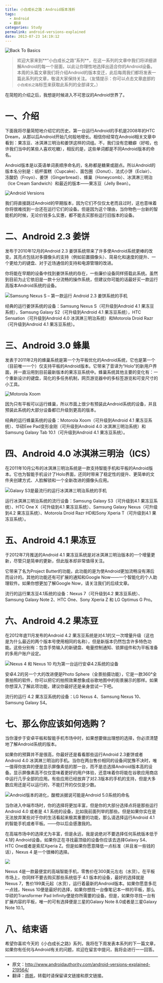 ```yaml
---
title: 小白成长之路：Android版本浅析
tags:
  - Android
  - 翻译
categories: Study
permalink: android-versions-explained
date: 2013-07-23 14:19:12
---
```


![Back To Basics](https://cat.yufan.me/cats/ame/Android-Authority-Back-to-Basics-645x434.jpg)

>欢迎大家来到**“小白成长之路”系列**，在这一系列的文章中我们将详细讲解Android的每一个层面，以此让你理性地选择出适合你的Android设备。本周的头篇文章我们将介绍Android的版本变迁，此后每周我们都将发表一篇此系列的文章，敬请大家保持关注。（友情提示：你可以点击文章底部的`小白成长之路`标签来获取此系列的全部译文。）

在简短的介绍之后，我想是时候进入不可思议的Android世界了。

<!--more-->

# 一、介绍

下面我将尽量简短地介绍它的历史。第一台运行Android的手机是2008年的HTC Dream，从那以后Android开始几何般地增长。相信你经常在Android相关文章中看到：果冻豆、冰淇淋三明治和姜饼这样的词组。不，我们没有恋糖癖（好啦，也许我们当中的某些人喜欢吃糖），相反的是，这些单词都是不同Android版本的命名。

Android版本是以英语单词表顺序命名的，名称都是糖果或甜点。所以Android的版本名分别是：纸杯蛋糕（Cupcake）、面包圈（Donut）、法式小饼（Eclair）、冻酸奶（Froyo）、姜饼（Gingerbread）、蜂巢（Honeycomb）、冰淇淋三明治（Ice Cream Sandwich）和最近的版本——果冻豆（Jelly Bean）。

![Android Versions](https://cat.yufan.me/cats/ame/Android-Versions.jpg)

我们将直接跳过Android的早期版本，因为它们不仅仅太老而且过时，这也意味着你将很难找到一台还在运行它们的设备。但是因为这个理由，当你物色一台新的智能机的时候，无论价钱多么实惠，都不能去买那些运行旧版本的设备。

# 二、Android 2.3 姜饼

发布于2010年12月的Android 2.3 姜饼系统带来了许多使Android系统更棒的改变。其亮点包括对多摄像头的支持（例如前置摄像头）、简易化和速度的提升、一个更给力的键盘、对于近场通信的支持和电源管理的改进。

你将能在早期的设备中找到姜饼系统的存在，一些廉价设备同样搭载此系统。虽然到目前为止它依旧是一款十分流畅的操作系统，但建议你可能的话最好买一款运行高版本Android系统的设备。

![Samsung Nexus S – 第一款运行 Android 2.3 姜饼系统的手机](https://cat.yufan.me/cats/ame/samsung-nexus-s-1.jpg)

经典的运行姜饼系统的设备：Samsung Nexus S（可升级到Android 4.1 果冻豆系统），Samsung Galaxy S2（可升级到Android 4.1 果冻豆系统），HTC Sensation（可升级到Android 4.0 冰淇淋三明治系统）和Motorola Droid Razr（可升级到Android 4.1 果冻豆系统）。

# 三、Android 3.0 蜂巢

发表于2011年2月的蜂巢系统是第一个为平板优化的Android系统，它也是第一个（目前唯一一个）仅支持平板的Android版本。它带来了音译为“Holo”的新用户界面，并一直沿用到目前最新版本的果冻豆系统中。蜂巢系统其他主要的变化有：一个重新设计的键盘，简化的多任务机制，网页游览器中的多标签游览和可变尺寸的小工具。

![Motorola Xoom](https://cat.yufan.me/cats/ame/Motorola-Xoom-3G.jpg)

因为只有平板可以运行蜂巢，所以市面上很少有预装此Android系统的设备，并且预装此系统的大部分设备都已升级到更高的版本。

经典的运行蜂巢系统的设备：Motorola Xoom（可升级到Android 4.1 果冻豆系统）、华硕Eee Pad变形金刚（可升级到Android 4.0 冰淇淋三明治系统）和Samsung Galaxy Tab 10.1（可升级到Android 4.1 果冻豆系统）。

# 四、Android 4.0 冰淇淋三明治（ICS）

在2011年10月公布的冰淇淋三明治系统是一款支持智能手机和平板的Android版本。它也为智能手机设计了Holo界面，还同时带来了稳定性的提升、更简单的文件夹创建方式、人脸解锁和一个全新改进的摄像头应用。

![Galaxy S3是最流行的运行冰淇淋三明治系统的手机](https://cat.yufan.me/cats/ame/galaxy-s3-front.jpg)

运行冰淇淋三明治系统的流行设备：Samsung Galaxy S3（可升级到4.1 果冻豆系统）、HTC One X（可升级到4.1 果冻豆系统）、Samsung Galaxy Nexus（可升级到4.2 果冻豆系统）、Motorola Droid Razr HD和Sony Xperia T（可升级到4.1 果冻豆系统）。

# 五、Android 4.1 果冻豆

于2012年7月推送的Android 4.1 果冻豆系统是对冰淇淋三明治版本的一个增量更新，尽管只是简单的更新，但此版本却非常值得关注。

它带来了名为Project Butter的功能，此功能的是为使Android更加流畅没有滞后而设计的。其他的功能还有可扩展的通知和Google Now——一个智能化的个人助理软件。如果你想更加了解Google Now，请关注我们的后续文章。

流行的运行果冻豆4.1系统的设备：Nexus 7（可升级到4.2 果冻豆系统）、Samsung Galaxy Note 2、HTC One、Sony Xperia Z 和 LG Optimus G Pro。

# 六、Android 4.2 果冻豆

在2012年底11月发布的Android 4.2 果冻豆系统是对4.1的又一次增量升级（这也是为什么最近的两个版本号使用相同的名称），但是新版本仍然包含许多特色功能。这些分别有：包含手势输入的新键盘、电量控制通知、锁屏组件和为平板准备的多用户账户设定。

![Nexus 4 和 Nexus 10 均为第一台运行安卓4.2系统的设备](https://cat.yufan.me/cats/ame/Nexus-7-10-4-aa-1-1600-645x430.jpg)

安卓4.2的另一个大的改进便是Photo Sphere（全景拍摄功能），它是一款360°全景拍照的软件，你可以把它的拍照效果想象成谷歌地图中的街景展示的那样。如果你想深入了解此项功能，建议你最好还是亲身尝试一下吧。

流行的运行 4.2 果冻豆系统的设备：LG Nexus 4、Samsung Nexus 10、Samsung Galaxy S4。

# 七、那么你应该如何选购？

当你漫步于安卓平板和智能手机市场中时，如果想要做出理想的选择，你必须清楚地了解Android系统的版本。

如果你的预算并不是很高，你最好还是看看那些运行Android 2.3姜饼或者Android 4.0 冰淇淋三明治的手机。当你在两台售价相同的设备间犹豫不决时，唯一值得你放弃的便是显示屏像素低的那一台，而不是总选择Android版本高的设备。显示屏像素高不仅仅意味着更好的用户体验，还意味着你将能在谷歌应用商店中运行几乎全部的应用。有些应用已经放弃了对2.3版本的手机的支持，但是大多数应用还是可以运行的，不能打开的仅仅是少数。

![Android版本的进化，酸橙派据说可能是Android 5.0系统的命名](https://cat.yufan.me/cats/ame/Evolution-baby.jpg)

当你进入中端市场时，你的选择将更加丰富，但是你的大部分选择点将是那些运行Android 4.0 或者是 4.1 系统的设备，比如我前面列举的那些。但是如果你实在是无法放弃某些对于你的生活看起来极其重要的功能，那么请选择运行Android 4.1 的智能手机或者平板。——你以后会感激我的。

在高端市场中的选择尤为丰富，但是永远，我是说绝对不要选择任何系统版本低于4.1的 Android设备。如果你正在寻找最顶级的设备你应该去选择Galaxy S4、HTC One或者是索尼Xperia Z。但是如果你愿意降低一点标准（并且省一些钱的话），Nexus 4 是一个很棒的选择。

![](https://cat.yufan.me/cats/ame/Google-LG-Nexus-4-aa-2-1600-645x430.jpg)

Nexus 4是一款最便宜的高端智能手机，零售价在300美元左右（水货）。在平板市场上，你同样不要去购买那些系统低于 4.1 版本的设备，最好的选择就是 Nexus 7，售价199美元起（水货），运行着最新的Android版本。如果你愿意多花一点钱，Nexus 10便是最好的选择，如果你想找一台像笔记本一样的平板，那么华硕的Transformer Pad Infinity便是你所需要的设备。但是，如果你寻找一台有扩展内容的平板，唯一的可有选择便是三星的Galaxy Note 8.0或者是三星Galaxy Note 10.1。

# 八、结束语

希望你喜欢今天的《小白成长之路》系列，我将在下周发表本系列的下一篇文章，如果你有任何与Android有关的问题，欢迎在留言中提问，我将会进行一一回答。

----

* 原文：http://www.androidauthority.com/android-versions-explained-219564/  
* 翻译：[雨帆](http://yufan.me)，转载时请保留译文链接和原文链接。
